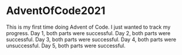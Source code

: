 # AdventOfCode2021
This is my first time doing Advent of Code. I just wanted to track my progress.
Day 1, both parts were successful.
Day 2, both parts were successful.
Day 3, both parts were successful.
Day 4, both parts were unsuccessful.
Day 5, both parts were successful.
